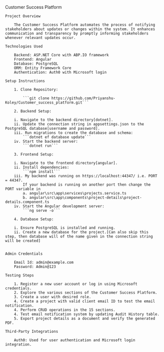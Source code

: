 Customer Success Platform

    Project Overview

        The Customer Success Platform automates the process of notifying stakeholders about updates or changes within the system. It enhances communication and transparency by promptly informing stakeholders whenever relevant updates occur.

    Technologies Used

        Backend: ASP.NET Core with ABP.IO framework
        Frontend: Angular
        Database: PostgreSQL
        ORM: Entity Framework Core
        Authentication: Auth0 with Microsoft login

    Setup Instructions
    
        1. Clone Repository:

            ```git clone https://github.com/Priyanshu-Koley/Customer_success_platform.git```

        2. Backend Setup:

        i. Navigate to the backend directory[dotnet].
        ii. Update the connection string in appsettings.json to the PostgreSQL database[username and password].
        iii. Run migrations to create the database and schema:    
            ```dotnet ef database update```
        iv. Start the backend server:
            ```dotnet run```
        
        3. Frontend Setup:

        i. Navigate to the frontend directory[angular].
        ii. Install dependencies:
            ```npm install```
        iii. My backend was running on https://localhost:44347/ i.e. PORT = 44347. 
            If your backend is running on another port then change the PORT variable in 
            a. angular\src\app\services\projects.service.ts 
            b. angular\src\app\components\project-details\project-details.component.ts
        iv. Start the Angular development server:
            ```ng serve -o```
        
        4. Database Setup:

        i. Ensure PostgreSQL is installed and running.
        ii. Create a new database for the project.[Can also skip this step, then database will of the name given in the connection string will be created]

        
    Admin Credentials

        Email Id: admin@example.com
        Password: Admin@123

    Testing Steps

        1. Register a new user account or log in using Microsoft credentials.
        2. Explore the various sections of the Customer Success Platform.
        3. Create a user with desired role.
        4. Create a project with valid client email ID to test the email notification.
        4. Perform CRUD operations in the 15 sections.
        4. Test email notification system by updating Audit History table.
        5. Export project details as a document and verify the generated PDF.

    Third-Party Integrations
        
        Auth0: Used for user authentication and Microsoft login integration.
    